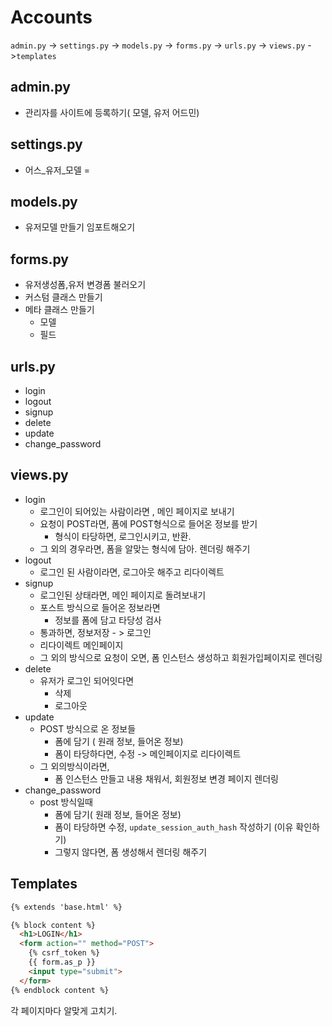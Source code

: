 # Accounts

`admin.py`  -> `settings.py` ->  `models.py`  ->  `forms.py`  -> `urls.py`  -> `views.py`  - >`templates`

## admin.py

- 관리자를 사이트에 등록하기( 모델, 유저 어드민)

## settings.py

- 어스_유저_모델 = 

## models.py

- 유저모델 만들기 임포트해오기

## forms.py

- 유저생성폼,유저 변경폼 불러오기
- 커스텀 클래스 만들기
- 메타 클래스 만들기
  - 모델
  - 필드

## urls.py

- login
- logout
- signup
- delete
- update
- change_password



## views.py

- login 
  - 로그인이 되어있는 사람이라면 , 메인 페이지로 보내기
  - 요청이 POST라면, 폼에 POST형식으로 들어온 정보를 받기
    - 형식이 타당하면, 로그인시키고, 반환.
  - 그 외의 경우라면, 폼을  알맞는 형식에 담아. 렌더링 해주기
- logout
  - 로그인 된 사람이라면, 로그아웃 해주고 리다이렉트
- signup
  - 로그인된 상태라면, 메인 페이지로 돌려보내기
  - 포스트 방식으로 들어온 정보라면
    - 정보를 폼에 담고 타당성 검사
  - 통과하면, 정보저장 - > 로그인 
  - 리다이렉트 메인페이지
  - 그 외의 방식으로 요청이 오면, 폼 인스턴스 생성하고 회원가입페이지로 렌더링
- delete
  - 유저가 로그인 되어잇다면
    - 삭제
    - 로그아웃
- update
  - POST 방식으로 온 정보들
    - 폼에 담기 ( 원래 정보, 들어온 정보)
    - 폼이 타당하다면, 수정 -> 메인페이지로 리다이렉트
  - 그 외의방식이라면, 
    - 폼 인스턴스 만들고 내용 채워서, 회원정보 변경 페이지 렌더링
- change_password
  - post 방식일때 
    - 폼에 담기( 원래 정보, 들어온 정보)
    - 폼이 타당하면 수정, `update_session_auth_hash` 작성하기 (이유 확인하기)
    - 그렇지 않다면, 폼 생성해서 렌더링 해주기



## Templates

```html
{% extends 'base.html' %}

{% block content %}
  <h1>LOGIN</h1>
  <form action="" method="POST">
    {% csrf_token %}
    {{ form.as_p }}
    <input type="submit">
  </form>
{% endblock content %}

```

각 페이지마다 알맞게 고치기.
